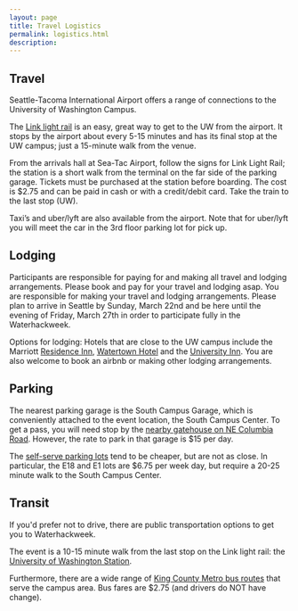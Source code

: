 ```yaml
---
layout: page
title: Travel Logistics
permalink: logistics.html
description: 
---
```


## Travel

Seattle-Tacoma International Airport offers a range of connections to the University of Washington Campus.

The [Link light rail](https://www.soundtransit.org/Schedules/Link-light-rail) is an easy, great way to get to the UW from the airport. It stops by the airport about every 5-15 minutes and has its final stop at the UW campus; just a 15-minute walk from the venue. 

From the arrivals hall at Sea-Tac Airport, follow the signs for Link Light Rail; the station is a short walk from the terminal on the far side of the parking garage. Tickets must be purchased at the station before boarding. The cost is $2.75 and can be paid in cash or with a credit/debit card. Take the train to the last stop (UW).

Taxi’s and uber/lyft are also available from the airport. Note that for uber/lyft you will meet the car in the 3rd floor parking lot for pick up.

## Lodging

Participants are responsible for paying for and making all travel and lodging arrangements. Please book and pay for your travel and lodging asap. You are responsible for making your travel and lodging arrangements. Please plan to arrive in Seattle by Sunday, March 22nd and be here until the evening of Friday, March 27th in order to participate fully in the Waterhackweek. 

Options for lodging: Hotels that are close to the UW campus include the Marriott [Residence Inn](https://www.marriott.com/hotels/hotel-rooms/seaud-residence-inn-seattle-university-district/), [Watertown Hotel](https://www.staypineapple.com/watertown-hotel-seattle-wa) and the [University Inn](https://www.staypineapple.com/university-inn-seattle-wa). You are also welcome to book an airbnb or making other lodging arrangements.

## Parking

The nearest parking garage is the South Campus Garage, which is conveniently attached to the event location, the South Campus Center. To get a pass, you will need stop by the [nearby gatehouse on NE Columbia Road](uw.edu/maps/?south-gatehouse-ne-columbia-road). However, the rate to park in that garage is $15 per day.

The [self-serve parking lots](https://transportation.uw.edu/park/visitor/self-serve) tend to be cheaper, but are not as close. In particular, the E18 and E1 lots are $6.75 per week day, but require a 20-25 minute walk to the South Campus Center.

## Transit

If you'd prefer not to drive, there are public transportation options to get you to Waterhackweek. 

The event is a 10-15 minute walk from the last stop on the Link light rail: the [University of Washington Station](https://www.soundtransit.org/ride-with-us/stations/link-light-rail-stations/university-washington-station). 

Furthermore, there are a wide range of [King County Metro bus routes](https://tripplanner.kingcounty.gov/) that serve the campus area. Bus fares are $2.75 (and drivers do NOT have change).

